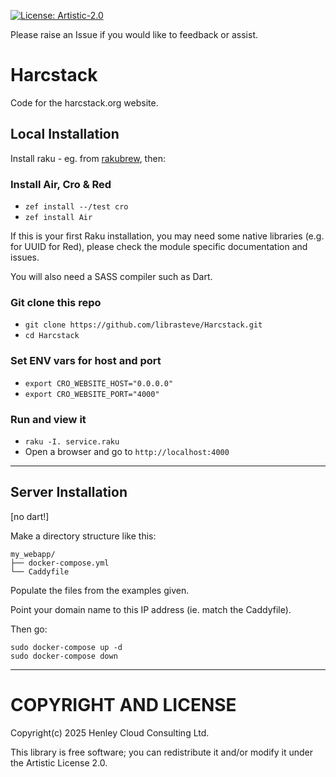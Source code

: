 [![License: Artistic-2.0](https://img.shields.io/badge/License-Artistic%202.0-0298c3.svg)](https://opensource.org/licenses/Artistic-2.0)

Please raise an Issue if you would like to feedback or assist.

# Harcstack

Code for the harcstack.org website.

## Local Installation

Install raku - eg. from [rakubrew](https://rakubrew.org), then:

### Install Air, Cro & Red
- `zef install --/test cro`
- `zef install Air`

If this is your first Raku installation, you may need some native libraries (e.g. for UUID for Red), please check the module specific documentation and issues.

You will also need a SASS compiler such as Dart.

### Git clone this repo
- `git clone https://github.com/librasteve/Harcstack.git`
- `cd Harcstack`

### Set ENV vars for host and port
- `export CRO_WEBSITE_HOST="0.0.0.0"`
- `export CRO_WEBSITE_PORT="4000"`

### Run and view it
- `raku -I. service.raku`
- Open a browser and go to `http://localhost:4000`

---

## Server Installation

[no dart!]

Make a directory structure like this:

```
my_webapp/
├── docker-compose.yml
└── Caddyfile
```

Populate the files from the examples given.

Point your domain name to this IP address (ie. match the Caddyfile).

Then go:

```
sudo docker-compose up -d
sudo docker-compose down
```

---

# COPYRIGHT AND LICENSE

Copyright(c) 2025 Henley Cloud Consulting Ltd.

This library is free software; you can redistribute it and/or modify it under the Artistic License 2.0.
